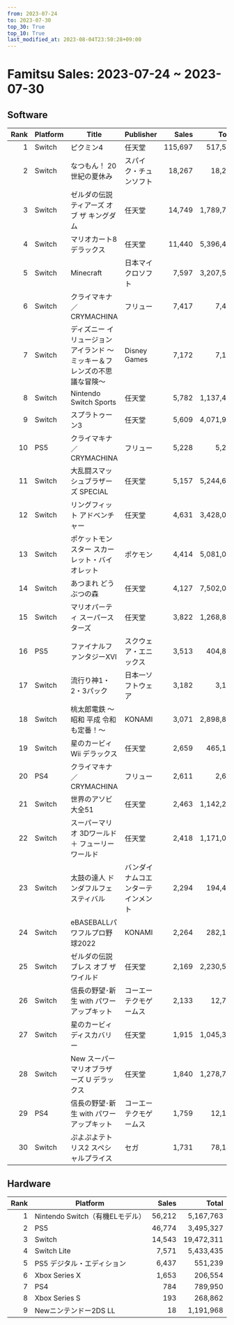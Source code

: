 ```yaml
---
from: 2023-07-24
to: 2023-07-30
top_30: True
top_10: True
last_modified_at: 2023-08-04T23:50:28+09:00
---
```

# Famitsu Sales: 2023-07-24 ~ 2023-07-30
## Software
| Rank | Platform | Title | Publisher | Sales | Total | Rate | New |
| -: | -- | -- | -- | -: | -: | -: | -- |
| 1 | Switch | ピクミン4 | 任天堂 | 115,697 | 517,550 | 20% |  |
| 2 | Switch | なつもん！ 20世紀の夏休み | スパイク・チュンソフト | 18,267 | 18,267 | 40% | **New** |
| 3 | Switch | ゼルダの伝説　ティアーズ オブ ザ キングダム | 任天堂 | 14,749 | 1,789,784 | 20% |  |
| 4 | Switch | マリオカート8 デラックス | 任天堂 | 11,440 | 5,396,462 | 20% |  |
| 5 | Switch | Minecraft | 日本マイクロソフト | 7,597 | 3,207,597 | 20% |  |
| 6 | Switch | クライマキナ／CRYMACHINA | フリュー | 7,417 | 7,417 | 40% | **New** |
| 7 | Switch | ディズニー イリュージョンアイランド 〜ミッキー＆フレンズの不思議な冒険〜 | Disney Games | 7,172 | 7,172 | 60% | **New** |
| 8 | Switch | Nintendo Switch Sports | 任天堂 | 5,782 | 1,137,427 | 20% |  |
| 9 | Switch | スプラトゥーン3 | 任天堂 | 5,609 | 4,071,959 | 20% |  |
| 10 | PS5 | クライマキナ／CRYMACHINA | フリュー | 5,228 | 5,228 | 40% | **New** |
| 11 | Switch | 大乱闘スマッシュブラザーズ SPECIAL | 任天堂 | 5,157 | 5,244,657 | 20% |  |
| 12 | Switch | リングフィット アドベンチャー | 任天堂 | 4,631 | 3,428,016 | 20% |  |
| 13 | Switch | ポケットモンスター スカーレット・バイオレット | ポケモン | 4,414 | 5,081,044 | 20% |  |
| 14 | Switch | あつまれ どうぶつの森 | 任天堂 | 4,127 | 7,502,049 | 20% |  |
| 15 | Switch | マリオパーティ スーパースターズ | 任天堂 | 3,822 | 1,268,802 | 20% |  |
| 16 | PS5 | ファイナルファンタジーXVI | スクウェア・エニックス | 3,513 | 404,889 | 20% |  |
| 17 | Switch | 流行り神1・2・3パック | 日本一ソフトウェア | 3,182 | 3,182 | 40% | **New** |
| 18 | Switch | 桃太郎電鉄 〜昭和 平成 令和も定番！〜 | KONAMI | 3,071 | 2,898,896 | 20% |  |
| 19 | Switch | 星のカービィ Wii デラックス | 任天堂 | 2,659 | 465,176 | 20% |  |
| 20 | PS4 | クライマキナ／CRYMACHINA | フリュー | 2,611 | 2,611 | 40% | **New** |
| 21 | Switch | 世界のアソビ大全51 | 任天堂 | 2,463 | 1,142,233 | 20% |  |
| 22 | Switch | スーパーマリオ 3Dワールド ＋ フューリーワールド | 任天堂 | 2,418 | 1,171,028 | 20% |  |
| 23 | Switch | 太鼓の達人 ドンダフルフェスティバル | バンダイナムコエンターテインメント | 2,294 | 194,472 | 20% |  |
| 24 | Switch | eBASEBALLパワフルプロ野球2022 | KONAMI | 2,264 | 282,167 | 20% |  |
| 25 | Switch | ゼルダの伝説 ブレス オブ ザ ワイルド | 任天堂 | 2,169 | 2,230,518 | 20% |  |
| 26 | Switch | 信長の野望･新生 with パワーアップキット | コーエーテクモゲームス | 2,133 | 12,766 | 20% |  |
| 27 | Switch | 星のカービィ　ディスカバリー | 任天堂 | 1,915 | 1,045,315 | 20% |  |
| 28 | Switch | New スーパーマリオブラザーズ U デラックス | 任天堂 | 1,840 | 1,278,762 | 20% |  |
| 29 | PS4 | 信長の野望･新生 with パワーアップキット | コーエーテクモゲームス | 1,759 | 12,193 | 40% |  |
| 30 | Switch | ぷよぷよテトリス2 スペシャルプライス | セガ | 1,731 | 78,148 | 20% |  |

## Hardware
| Rank | Platform | Sales | Total |
| -: | -- | -: | -: |
| 1 | Nintendo Switch（有機ELモデル） | 56,212 | 5,167,763 |
| 2 | PS5 | 46,774 | 3,495,327 |
| 3 | Switch | 14,543 | 19,472,311 |
| 4 | Switch Lite | 7,571 | 5,433,435 |
| 5 | PS5 デジタル・エディション | 6,437 | 551,239 |
| 6 | Xbox Series X | 1,653 | 206,554 |
| 7 | PS4 | 784 | 789,950 |
| 8 | Xbox Series S | 193 | 268,862 |
| 9 | Newニンテンドー2DS LL | 18 | 1,191,968 |